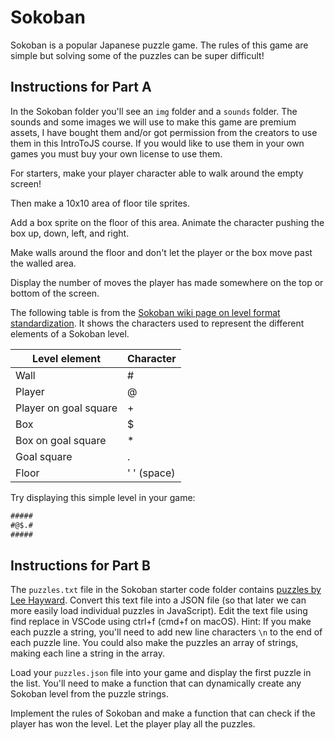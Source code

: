 # Sokoban

Sokoban is a popular Japanese puzzle game. The rules of this game are simple but solving some of the puzzles can be super difficult!

## Instructions for Part A

In the Sokoban folder you'll see an `img` folder and a `sounds` folder. The sounds and some images we will use to make this game are premium assets, I have bought them and/or got permission from the creators to use them in this IntroToJS course. If you would like to use them in your own games you must buy your own license to use them.

For starters, make your player character able to walk around the empty screen!

Then make a 10x10 area of floor tile sprites.

Add a box sprite on the floor of this area. Animate the character pushing the box up, down, left, and right.

Make walls around the floor and don't let the player or the box move past the walled area.

Display the number of moves the player has made somewhere on the top or bottom of the screen.

The following table is from the [Sokoban wiki page on level format standardization](http://sokobano.de/wiki/index.php?title=Level_format). It shows the characters used to represent the different elements of a Sokoban level.

| Level element           |  Character  |
|-------------------------|-------------|
| Wall                    |  #          |
| Player                  |  @          |
| Player on goal square   |  +          |
| Box                     |  $          |
| Box on goal square      |  *          |
| Goal square             |  .          |
| Floor                   | ' ' (space) |

Try displaying this simple level in your game:

```txt
#####
#@$.#
#####
```

## Instructions for Part B

The `puzzles.txt` file in the Sokoban starter code folder contains [puzzles by Lee Hayward](http://leehaywood.org/games/crossoban/p/sokevo.txt). Convert this text file into a JSON file (so that later we can more easily load individual puzzles in JavaScript). Edit the text file using find replace in VSCode using ctrl+f (cmd+f on macOS). Hint: If you make each puzzle a string, you'll need to add new line characters `\n` to the end of each puzzle line. You could also make the puzzles an array of strings, making each line a string in the array.

Load your `puzzles.json` file into your game and display the first puzzle in the list. You'll need to make a function that can dynamically create any Sokoban level from the puzzle strings.

Implement the rules of Sokoban and make a function that can check if the player has won the level. Let the player play all the puzzles.
